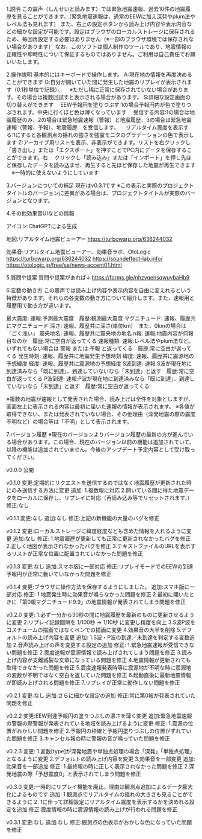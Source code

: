 1.説明
この震声（しんせいと読みます）では緊急地震速報、過去10件の地震履歴を見ることができます。（緊急地震速報は、通常のEEWに加え深発やplum法やレベル法も見れます）
また、右上の設定ボタンから読み上げ内容や表示内容などの細かな設定が可能です。設定はブラウザのローカルストレージに保存されるため、毎回再設定する必要はありません（※一部のブラウザ環境では保存されない場合があります）
なお、このソフトは個人制作のツールであり、地震情報の正確性や即時性について保証するものではありません。ご利用は自己責任でお願いいたします。


2.操作説明
基本的にはキーボードで操作します。
A:現在地の情報を再度決めることができます
O:自分が開いていた間に発生した地震のリプレイが表示されます（0.1秒単位で記録）。
　※ただし稀に正常に保存されていない場合があります。その場合は複数回試すと表示される場合があります。
S:詳細な設定画面の切り替えができます
　EEW予報円を塗りつぶす:1の場合予報円内が色で塗りつぶされます。中央に行くほど色は薄くなっています
　受信する内容:1の場合は地震履歴のみ、2の場合は緊急地震速報（警報）と地震履歴、3の場合は緊急地震速報（警報、予報）、地震履歴　を受信します。
　リアルタイム震度を表示する:1にすると各観測点の揺れの強さを強震モニタのグラデーションの色で表示します
Z:アーカイブ用リストを表示、非表示ができます。リストを右クリックし「書き出し」または「エクスポート」を押すことでPC内にデータを保存することができます。右
　クリックし「読み込み」または「インポート」を押し先ほど保存したデータを読み込ませ、再生すると先ほど保存した地震が再生できます
　※一時的に使えないようにしています




3.バージョンについての補足
現在はv0.3.1です
※この表示と実際のプロジェクトタイトルのバージョンに差異がある場合は、プロジェクトタイトルが実際のバージョンとなります。


4.その他効果音UIなどの情報

アイコン:ChatGPTによる生成

地図:リアルタイム地震ビューアー
https://turbowarp.org/636244032

効果音:リアルタイム地震ビューアー、効果音ラボ、OtoLogic
https://turbowarp.org/636244032
https://soundeffect-lab.info/
https://otologic.jp/free/se/news-accent01.html

5.質問や提案
質問や提案があれば↓
https://forms.gle/nhzvqensqwuybaHb9

6.変数の動き方
この震声では読み上げ内容や表示内容を自由に変えれるという特徴があります。それらの各変数の動き方について紹介します。また、速報用と履歴用で動き方が違います。

最大震度:
速報:予測最大震度　履歴:観測最大震度
マグニチュード:
速報、履歴共にマグニチュード
深さ:
速報、履歴共に深さ(単位km）　また、0kmの場合は「ごく浅い」
震央地名:
速報、履歴共に震央地の地名
n報:
速報:地震内容が何報目なのか　履歴:常に空白が返ってくる
速報種類:
速報:レベル法やplum法など。いずれでもない場合は 警報 または 予報 と返ってくる　履歴:常に空白が返ってくる
発生時刻:
速報、履歴共に地震発生予想時刻
緯度:
速報、履歴共に震源地の予想緯度
経度:
速報、履歴共に震源地の予想経度
S波到達:
速報:S波が現在地に到達済みなら「既に到達」、到達していないなら「未到達」と返す　履歴:常に空白が返ってくる
P波到達:
速報:P波が現在地に到達済みなら「既に到達」、到達していないなら「未到達」と返す　履歴:常に空白が返ってくる

※複数の地震が速報として発表された場合、読み上げは全件を対象としますが、画面左上に表示される内容は最初に届いた速報の情報が表示されます。
※各値が取得できない、または発表されていない場合、その他理由（深発地震の際の震度不明など）の場合等は「不明」として表示されます。


7.バージョン履歴
※現在のバージョンよりバージョン履歴の最新の方が進んでいる場合があります。この場合、現在のバージョン以前の機能は追加されていて、以降の機能は追加されていません。今後のアップデート予定内容として受け取ってください。


v0.0.0
公開

v0.1.0
変更:定期的にリクエストを送信するのではなく地震履歴が更新された時にのみ送信する方法に変更
追加:
1.複数報に対応
2.開いている間に得た地震データをローカルに保存し、リプレイに対応（再読み込み等でリセットされます。）
修正:なし

v0.1.1
変更:なし
追加:なし
修正:上記の新機能の大量のバグを修正

v0.1.2
変更:ローカルストレージに緯度経度なども含めた情報を入れるように変更
追加:なし
修正:
1.地震履歴が更新しても正常に更新されなかったバグを修正
2.正しく地図が表示されなかったバグを修正
3.テキストファイルのURLを表示するリストが正常な位置に配置されていなかった問題を修正

v0.1.3
変更:なし
追加:スマホ版に一部対応
修正:リプレイモードでのEEWの到達予報円が正常に動いていなかった問題を修正

v0.1.4
変更:ブラウザに操作方法を保存するようにしました。
追加:スマホ版に一部対応
修正:
1.地震発生時に効果音が鳴らなかった問題を修正
2.最初に開いたときに「第0報マグニチュード9.9」の地震情報が発表されてしまう問題を修正

v0.2.0
変更:
1.必ず一分から30秒の間に地震履歴を最新のものに更新させるように変更
2.リプレイ記録間隔を 1/100秒 → 1/10秒 に変更し精度を向上
3.S波P波をコスチュームの描画ではなくペンでの描画に変更
4.効果音の大半を削除
5.デフォルトの読み上げ内容を変更
追加:
1.S波・P波の到達／未到達を判定する変数追加
2.音声読み上げの声を変更する設定の追加
修正:
1.緊急地震速報が受信できない問題を修正
2.震度速報が震源情報で読み上げされてしまう問題を修正
3.読み上げ内容が支離滅裂な文章になっている問題を修正
4.地震情報が更新されても取得できなかった問題を修正
5.震度速報発表時等に震源地が不明な時に震源地の変数が不明ではなく空白を返していた問題を修正
6.起動直後に最新地震情報が即読み上げされる問題を修正
7.リプレイが正常に動作しない問題を修正

v0.2.1
変更:なし
追加:さらに細かな設定の追加
修正:常に第0報が発表されていた問題を修正

v0.2.2
変更:EEW到達予報円の塗りつぶしの濃さを薄く変更
追加:緊急地震速報の警報の際警報が発表されている地域を読み上げるように変更
修正:
1.震源の位置がおかしい問題を修正
2.予報円の枠線と予報円塗りつぶしの位置がずれていた問題を修正
3.キャンセル報の時に警報の音が鳴っていた問題を修正

v0.2.3
変更:
1.変数[type]が深発地震や単独点処理の場合「深発」「単独点処理」となるように変更
2.デフォルトの読み上げ内容を変更
3.効果音を一部変更
追加:効果音を一部追加
修正:
1.最終報の時に正しく表示されなかった問題を修正
2.深発地震の際「予想震度0」と表示されてしまう問題を修正

v0.3.0
変更:一時的にリプレイ機能を廃止。理由は観測点追加によるデータ膨大化によるものです
追加:
1.観測点でリアルタイムの揺れの大きさも見ることができるように
2. 1に伴って詳細設定にリアルタイム震度を表示するかを決めれる設定を追加
修正:震度情報の時に震源情報の読み上げが行われる問題を修正

v0.3.1
変更:なし
追加:なし
修正:観測点の色表示がおかしな色になっていた問題を修正

